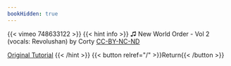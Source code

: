 ```yaml
---
bookHidden: true
---
```


{{< vimeo 748633122 >}}
{{< hint info >}}
♫ New World Order - Vol 2 (vocals: Revolushan) by Corty [CC-BY-NC-ND](https://freemusicarchive.org/music/Corty/Corty_Meets/11_-_Corty_-_New_World_Order_-_Vol_2/)

[Original Tutorial](https://youtu.be/3srqedBv0MY)
{{< /hint >}}
{{< button relref="/" >}}Return{{< /button >}}
